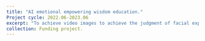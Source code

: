 ```yaml
---
title: "AI emotional empowering wisdom education."
Project cycle: 2022.06-2023.06
excerpt: "To achieve video images to achieve the judgment of facial expressions"
collection: Funding project.
---
```

